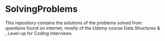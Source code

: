 # SolvingProblems

This repository contains the solutions of the problems solved from questions found on internet, mostly of the Udemy course Data Structures & , Level-up for Coding Interviews.
